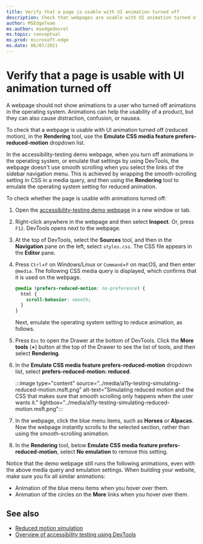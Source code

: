 ```yaml
---
title: Verify that a page is usable with UI animation turned off
description: Check that webpages are usable with UI animation turned off (reduced motion) using the Emulate CSS media feature prefers-reduced-motion dropdown list in the Rendering tool.
author: MSEdgeTeam
ms.author: msedgedevrel
ms.topic: conceptual
ms.prod: microsoft-edge
ms.date: 06/07/2021
---
```

# Verify that a page is usable with UI animation turned off

A webpage should not show animations to a user who turned off animations in the operating system.  Animations can help the usability of a product, but they can also cause distraction, confusion, or nausea.

To check that a webpage is usable with UI animation turned off (reduced motion), in the **Rendering** tool, use the **Emulate CSS media feature prefers-reduced-motion** dropdown list.

In the accessibility-testing demo webpage, when you turn off animations in the operating system, or emulate that settings by using DevTools, the webpage doesn't use smooth scrolling when you select the links of the sidebar navigation menu.  This is achieved by wrapping the smooth-scrolling setting in CSS in a media query, and then using the **Rendering** tool to emulate the operating system setting for reduced animation.

To check whether the page is usable with animations turned off:

1. Open the [accessibility-testing demo webpage](https://microsoftedge.github.io/Demos/devtools-a11y-testing/) in a new window or tab.

1. Right-click anywhere in the webpage and then select **Inspect**.  Or, press `F12`.  DevTools opens next to the webpage.

1. At the top of DevTools, select the **Sources** tool, and then in the **Navigation** pane on the left, select `styles.css`.  The CSS file appears in the **Editor** pane.

1. Press `Ctrl`+`F` on Windows/Linux or `Command`+`F` on macOS, and then enter `@media`.  The following CSS media query is displayed, which confirms that it is used on the webpage.

    ```css
    @media (prefers-reduced-motion: no-preference) {
      html {
        scroll-behavior: smooth;
      }
    }
    ```

    Next, emulate the operating system setting to reduce animation, as follows.

1. Press `Esc` to open the Drawer at the bottom of DevTools.  Click the **More tools** (**+**) button at the top of the Drawer to see the list of tools, and then select **Rendering**.

1. In the **Emulate CSS media feature prefers-reduced-motion** dropdown list, select **prefers-reduced-motion: reduced**.

   :::image type="content" source="../media/a11y-testing-simulating-reduced-motion.msft.png" alt-text="Simulating reduced motion and the CSS that makes sure that smooth scrolling only happens when the user wants it." lightbox="../media/a11y-testing-simulating-reduced-motion.msft.png":::

1. In the webpage, click the blue menu items, such as **Horses** or **Alpacas**.  Now the webpage instantly scrolls to the selected section, rather than using the smooth-scrolling animation.

1. In the **Rendering** tool, below **Emulate CSS media feature prefers-reduced-motion**, select **No emulation** to remove this setting.

Notice that the demo webpage still runs the following animations, even with the above media query and emulation settings. When building your website, make sure you fix all similar animations:
*  Animation of the blue menu items when you hover over them.
*  Animation of the circles on the **More** links when you hover over them.


<!-- ====================================================================== -->
## See also

*  [Reduced motion simulation](reduced-motion-simulation.md)
*  [Overview of accessibility testing using DevTools](accessibility-testing-in-devtools.md)
